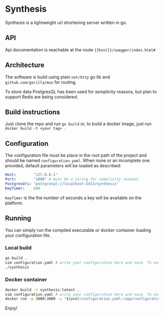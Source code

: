 # Synthesis


Synthesis is a lightweight url shortening server written in go.


## API


Api documentation is reachable at the route `{{host}}/swagger/index.html#`

## Architecture

The software is build using plain `net/http` go lib and `github.com/gorilla/mux` for routing.

To store data PostgresQL has been used for semplicity reasons, but plan to support Redis are being considered.

## Build instructions

Just clone the repo and run `go build` or, to build a docker image, just run `docker build -t <your tag> .`

## Configuration

The configuration file must be place in the root path of the project and should be named `configuration.yaml`.
When none or an incomplete one provided, default parameters will be loaded as described:

```yaml
Host:        "127.0.0.1"
Port:        "3000" # must be a string for semplicity reasons
PostgresUri: "postgresql://localhost:5432/synthesis"
KeyTimer:    600
```

`KeyTimer` is the the number of seconds a key will be available on the platform.

## Running

You can simply run the compiled executable or docker container loading your configuration file.

### Local build

```bash
go build .
vim configuration.yaml # write your configuration here and save. To exit vim :q 😬
./synthesis
```

### Docker container

```bash
docker build -t synthesis:latest .
vim configuration.yaml # write your configuration here and save. To exit vim :q 😬
docker run -p 3000:3000 -v "$(pwd)/configuration.yaml:/app/configuration.yaml" synthesis
```

Enjoy!